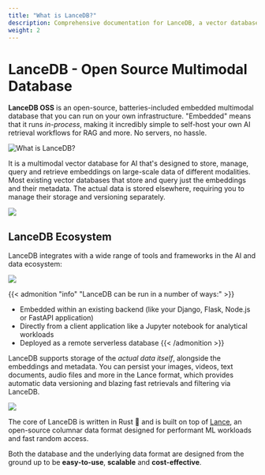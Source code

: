```yaml
---
title: "What is LanceDB?"
description: Comprehensive documentation for LanceDB, a vector database for AI applications. Includes guides, tutorials, API references, and best practices for vector search and data management.
weight: 2
---
```

# **LanceDB - Open Source Multimodal Database**

**LanceDB OSS** is an open-source, batteries-included embedded multimodal database that you can run on your own infrastructure. "Embedded" means that it runs *in-process*, making it incredibly simple to self-host your own AI retrieval workflows for RAG and more. No servers, no hassle.

![What is LanceDB?](/assets/docs/lancedb_embedded_explanation.png)

It is a multimodal vector database for AI that's designed to store, manage, query and retrieve embeddings on large-scale data of different modalities. Most existing vector databases that store and query just the embeddings and their metadata. The actual data is stored elsewhere, requiring you to manage their storage and versioning separately.

![](/assets/docs/lancedb_and_lance.png)

## **LanceDB Ecosystem**

LanceDB integrates with a wide range of tools and frameworks in the AI and data ecosystem:

![](/assets/docs/ecosystem-illustration.png)

{{< admonition "info" "LanceDB can be run in a number of ways:" >}}
* Embedded within an existing backend (like your Django, Flask, Node.js or FastAPI application)
* Directly from a client application like a Jupyter notebook for analytical workloads
* Deployed as a remote serverless database
{{< /admonition >}}

LanceDB supports storage of the *actual data itself*, alongside the embeddings and metadata. You can persist your images, videos, text documents, audio files and more in the Lance format, which provides automatic data versioning and blazing fast retrievals and filtering via LanceDB.

![](/assets/docs/lancedb_local_data_explanation.png)

The core of LanceDB is written in Rust 🦀 and is built on top of [Lance](https://github.com/lancedb/lance), an open-source columnar data format designed for performant ML workloads and fast random access.

Both the database and the underlying data format are designed from the ground up to be **easy-to-use**, **scalable** and **cost-effective**.








